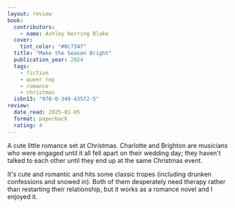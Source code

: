 ```yaml
---
layout: review
book:
  contributors:
    - name: Ashley Herring Blake
  cover:
    tint_color: "#0c7347"
  title: "Make the Season Bright"
  publication_year: 2024
  tags:
    - fiction
    - queer rep
    - romance
    - christmas
  isbn13: "978-0-349-43572-5"
review:
  date_read: 2025-01-05
  format: paperback
  rating: 4
---
```

A cute little romance set at Christmas.
Charlotte and Brighton are musicians who were engaged until it all fell apart on their wedding day; they haven't talked to each other until they end up at the same Christmas event.

It's cute and romantic and hits some classic tropes (including drunken confessions and snowed in).
Both of them desperately need therapy rather than restarting their relationship, but it works as a romance novel and I enjoyed it.
